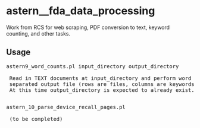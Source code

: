 # astern__fda_data_processing

Work from RCS for web scraping, PDF conversion to text, keyword counting, and other tasks.


## Usage

<pre>astern9_word_counts.pl input_directory output_directory

 Read in TEXT documents at input_directory and perform word counts on each file. Tab-
 separated output file (rows are files, columns are keywords) is placed in output_directory.
 At this time output_directory is expected to already exist.
 
</pre>

<pre>astern_10_parse_device_recall_pages.pl

 (to be completed)
 
</pre>

